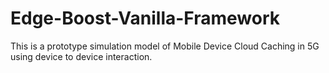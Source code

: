 # Edge-Boost-Vanilla-Framework
This is a prototype simulation model of Mobile Device Cloud Caching in 5G using device to device interaction.
